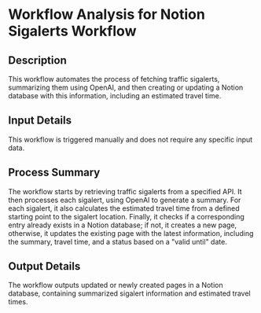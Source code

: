 # Workflow Analysis for Notion Sigalerts Workflow

## Description
This workflow automates the process of fetching traffic sigalerts, summarizing them using OpenAI, and then creating or updating a Notion database with this information, including an estimated travel time.

## Input Details
This workflow is triggered manually and does not require any specific input data.

## Process Summary
The workflow starts by retrieving traffic sigalerts from a specified API. It then processes each sigalert, using OpenAI to generate a summary. For each sigalert, it also calculates the estimated travel time from a defined starting point to the sigalert location. Finally, it checks if a corresponding entry already exists in a Notion database; if not, it creates a new page, otherwise, it updates the existing page with the latest information, including the summary, travel time, and a status based on a "valid until" date.

## Output Details
The workflow outputs updated or newly created pages in a Notion database, containing summarized sigalert information and estimated travel times.
